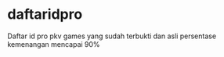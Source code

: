 # daftaridpro
Daftar id pro pkv games yang sudah terbukti dan asli persentase kemenangan mencapai 90%
